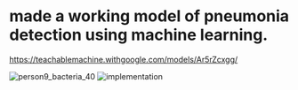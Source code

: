 # made a working model of pneumonia detection using machine learning.

https://teachablemachine.withgoogle.com/models/Ar5rZcxgg/

![person9_bacteria_40](https://github.com/rohitkorpal/pneumonia-project/assets/137724523/be055aeb-af70-4207-a2e1-9f1b744fabe2)
![implementation ](https://github.com/rohitkorpal/pneumonia-project/assets/137724523/b13f210b-0d30-4be1-aa5c-d3d50ef50905)
